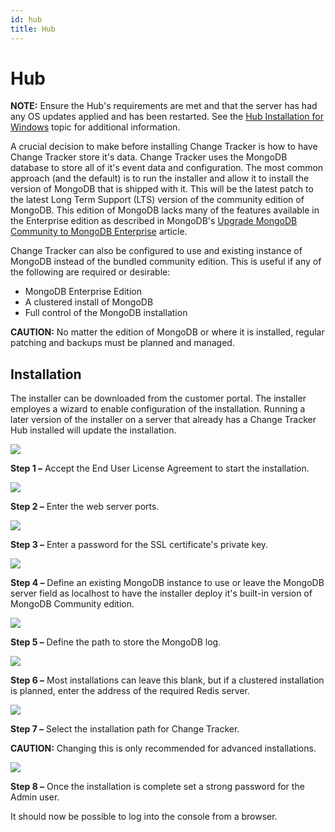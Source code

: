 ```yaml
---
id: hub
title: Hub
---
```


# Hub

**NOTE:** Ensure the Hub's requirements are met and that the server has had any OS updates applied and has been restarted. See the [Hub Installation for Windows](/Requirements/WindowsServer.md "Hub Installation for Windows") topic for additional information.

A crucial decision to make before installing Change Tracker is how to have Change Tracker store it's data. Change Tracker uses the MongoDB database to store all of it's event data and configuration. The most common approach (and the default) is to run the installer and allow it to install the version of MongoDB that is shipped with it. This will be the latest patch to the latest Long Term Support (LTS) version of the community edition of MongoDB. This edition of MongoDB lacks many of the features available in the Enterprise edition as described in MongoDB's [Upgrade MongoDB Community to MongoDB Enterprise](https://www.mongodb.com/docs/manual/administration/upgrade-community-to-enterprise/ "Upgrade MongoDB Community to MongoDB Enterprise") article.

Change Tracker can also be configured to use and existing instance of MongoDB instead of the bundled community edition. This is useful if any of the following are required or desirable:

- MongoDB Enterprise Edition
- A clustered install of MongoDB
- Full control of the MongoDB installation

**CAUTION:** No matter the edition of MongoDB or where it is installed, regular patching and backups must be planned and managed.

## Installation

The installer can be downloaded from the customer portal. The installer employes a wizard to enable configuration of the installation. Running a later version of the installer on a server that already has a Change Tracker Hub installed will update the installation.

![](/img/changetracker/install/EULA.png)

**Step 1 –** Accept the End User License Agreement to start the installation.

![](/img/changetracker/install/Ports.png)

**Step 2 –** Enter the web server ports.

![](/img/changetracker/install/SSLCertificate.png)

**Step 3 –** Enter a password for the SSL certificate's private key.

![](/img/changetracker/install/MongoDB.png)

**Step 4 –** Define an existing MongoDB instance to use or leave the MongoDB server field as localhost to have the installer deploy it's built-in version of MongoDB Community edition.

![](/img/changetracker/install/MongoDBLogPath.png)

**Step 5 –** Define the path to store the MongoDB log.

![](/img/changetracker/install/Redis.png)

**Step 6 –** Most installations can leave this blank, but if a clustered installation is planned, enter the address of the required Redis server.

![](/img/changetracker/install/InstallationPath.png)

**Step 7 –** Select the installation path for Change Tracker.

**CAUTION:** Changing this is only recommended for advanced installations.

![](/img/changetracker/install/AdminUserPassword.png)

**Step 8 –** Once the installation is complete set a strong password for the Admin user.

It should now be possible to log into the console from a browser.